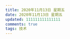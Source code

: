 ```yaml
---
title: 2020年11月13日 星期五
date: 2020年11月13日 星期五
updated: 111111111111111
comments: true
tags: 技术
---
```


